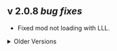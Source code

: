 ## v 2.0.8 *bug fixes*
- Fixed mod not loading with LLL.

<details>
  <summary>Older Versions</summary>

## v 2.0.7 *bug fixes*
- Added particle system for driftwood and old bird being eaten.
- Added particle system for redwood dying and falling properly.
- Fixed dependencies.

## v 2.0.6 *configs*
- Added some config options
- Potentially fixed clients not being thrown up in the air.
- Potentially fixed client desync for scrap spawning after driftwood and redwood death.
- Fixed driftwood sample particles not stopping.
- New icon, fixed wrong sound for scream.
- Dislike how the lightning looks right now, will mess with it later.
- Missed with range and eyesight, let me know how the new values are like.
- Ported to LLL.

## v 2.0.5 *bug fixes*
- Prettying up the lightning
- Fixing config not working.

## v 2.0.4 *bug fixes*
- Potentially fixing problem with insta death with driftwood and player interactions.
- SHOULD fix driftwood targetting unkillable enemies because of course it did.
- Added more variant sounds for already existing sounds.
- Redwood fights old birds back again.
- Upped how easy it is for the driftwood to see you.
- Hitting the driftwood causes it to be much more aware of the player.
- Fixed a bug with being stunned.
- Fixed animation with slashes being stutter-y when animation is running away.

## v 2.0.2 *bug fixes*
- Reduced Zeus mode to spawn and death only.
- Will add a config for Zeus mode later and mess with it to look nice and sound smol.

## v 2.0.0 NEW ENEMY UPDATE
- Added Zeus, kinda, just keep an eye out for what the redwood does lmao.
- Fixed a few bugs that I can't fully remember.
- Added compatibility with hunter from LateGameUpgrades. (for their next big update, not this one).
- The Redwood Giant and Driftwood Giant spawn their heart on death.
- oh and added the driftwood giant lol.
- Fixed a few sound bugs.
- Added a new icon for the redwood plushie (someone come make a driftwood plushie thanks).

## v 1.9.0 V50 UPDATE
- Hopefully added a shader to improve particle system by now
- Fixed Whistle and plushie sounds being picked up/dropped being global.
- Allowed Redwood Giant to target old birds and Driftwood Giants.
- Fixed bug with Redwood Giant being stuck after eating a corpse of a ForestGiant.
- Added death animation for Redwood Giant.
- Compatible with Lethal Haptics
- You can get crushed by the Redwood Giant while they're falling during the death animation.

## v 1.8.0 *QoL + v50 compat*
- Added BMX-Lobby Compatibility for public lobbies.
- Added dependency -> EnumUtils, allows me to setup custom causes of death for when you scan dead players :3.
- Fixed plushie sounds being client-sided.
- Made mod compatible for v50.
- Improved footstep range colliders for shockwaves.
- Reworked all Redwood Giant animations and added a new one with a roar with its own custom sound.
- Added a ship hitbox that prevents giants from approaching it/dealing damage there.

## v 1.7.2 *QoL update*
- Updated dependency to latest LethalLib, meaning you can now specify to have the items and enemy spawn in.
- Cleaned up my code majorly
- Cleaned up config slightly.
- Finished making the model of the Driftwood, expect updates soon.
- Fixed terminal for whistle, no one told me it was broken smh, I just saw I used wrong code.
- Plushie sound added when squished.
- Fixed bug with dying inside ship with redwood giant hitting through wall.
- Wrote some basic AI for driftwood giant and some basic configs, ITS NOT OUT YET SO CONFIGS WONT DO ANYTHING.

## v 1.7.1 *bug fixes*
- Fixed Pathing being shown on player screen for Redwood Giant.
- Gave Whistle a scrap value when spawned as scrap.

## v 1.7.0 WHISTLE UPDATE!
- Adds a shop item whistle that attracts the RedWood Giant to your location.
- Added a cause of death for when you get squished to death by the RedWood Giant.
- Custom sounds and custom models made for the whistle.
- Credited Sintego for the plushie design.
- Fixed RedWood Giant from sliding around when grabbing Forest Giant sometimes
- Made Enable/Disable config for having whistle as a spawnable scrap.
- Made rarity config for whistle scrap.
- Good chance there's bugs, so report em.

## v 1.6.8  *bug fixes*
- Fixed scrap config rarity.
- Attached better model on the scrap.

## v 1.6.6 SCRAP UPDATE!
- Fixed Stomping being global to everyone after one person comes to range (please test and tell me how it goes).
- Added a RedWood Giant plushie scrap, worth a decent bit.
- Added config options for the scrap, including spawn levels.

## v 1.6.5 *QoL update*
- Working on navmesh stuff, should feel better walking around and not approach the ship really~.
- Made it glow less and gave it a darker shade of red.
- Added a config option for footstep dust colour (normal colours or white).

## v 1.6.4 *bug fixes*
- Fixed config not working properly, modded moons work again.

## v 1.6.3 ENEMY DAMAGE UPDATE!
- Footsteps can damage baboon hawks and dogs now.
- Colours feel smoother and the giant is easier to look at.
- Mostly QoL changes.

## v 1.6.2 CHAIN IK UPDATE!
- Honestly I dont know what it means really nor if it actually works, but now the giant kinda prefers stepping on you if you're close by.
- Footstep particles are MUCH cleaner, same with Particles after eating the forest giant.
- Slightly increased RedWood Giant speed of a default 1.5 to 2.0, it is also now a config option
- Added Blood splatter particles for when you get stepped on.
- Made it so that the RedWood Giant doesn't go too close to the ship and doesn't target forest keepers close to the ship.
- Other changes I forgot about because I'm silly but trust me there's a few more lol.

## v 1.5.3 *bug fixes*
- Fixed particle colours not working for any moon other than experimentation.
- Added Wesley's moons to configs (feel free to suggest next moons to add, has to be LE moons).
- Give feedback on the colours you see from the particles pls and ty.

## v 1.5.2 *bug fixes*
- Fixed left leg dust not showing up.

## v 1.5.0 PARTICLES UPDATE!
- Made the teeth glow a bit of a dark red.
- Updated the NavMesh Agent to make it behave like the Forest Keepers obstacle path.
- Updated the NavMesh Agent so it cant go near the player ship/inside, not sure which tbh.
- Added a bunch of configs for modded moon support and different vanilla moons support.
- Added Forest Keeper's death particles, Squishy blood particles from the player, Footstep dust particles with different colours for whatever material the RedWood Giant is stepping on.
- Removed animation desyncs when the Forest Keeper and the RedWood Giant spawned on top of eachother (??? yes I know).

## v 1.4.5 BESTIARY UPDATE!
- Gave the bestiary a high-quality rotating model (made by meatballdemon).
- Removed glowing eyes, feedback showed they sucked.
- Fixed insta-kill stepping collisions when the player was inside the ship.
- Generally refining stuff about the model moving around the terrain.
- Trying to make a particle system for after eating the forest keeper, probably next update.

## v 1.4.4 GLOWING EYE UPDATE!
- Gave it glowing red eyes.

## v 1.4.3 BIG PACKAGE UPDATE!
- Added the config option for spawnrate of the Pink giant, its recommended to keep it high ^^.
- Added the config option for the multiplier of forest keeper spawnrate increase after a RedWood Giant spawns.
- Added new amazing textures for the RedWood Giant (made by meatballdemon).
- Added spawning sound for the RedWood Giant.
- Re-enabled spawning because I somehow turned it off by accident (IM SORRY!).
- 1.4.3 because I messed up adding proper credits THREE TIMES to the texture creator :sob:.

## v 1.3.3 *Spawnrate hotfix*
- Changing some values around with spawnrate and audio.
- tell me how audio feels inside the facility.

## v 1.3.2 *Collision hotfix*
- Pink Giant no longer damages you if you're inside the ship.
- Might not go through narrow spaces anymore?

## v 1.3.1 *Minor update*
- Messing with spawn stuff, tell me if anything goes wrong.

## v 1.3.0 QUALITY UPDATE!
- Shockwaves are actually shockwaves now, so if a foot goes onto the ground it will damage you appropriately and feet in the air cant hurt you (unless you go directly under it and get stepped on).
- Visual to Audio footstep sync is 100% now, changed the audio system i was using and everything should be perfectly sync'd.
- Custom Forest Keeper screaming sound when being eaten!

## v 1.2.2 SPAWN ANIMATION UPDATE!
- The pink giant now has a spawn animation! woo! (its nothing impressive).
- Also the eating animation has been significantly improved, it looks like hes actually eating him now, getting closer inch by inch by the second.

## v 1.2.1 SQUISH UPDATE!
- Added Squishing sound for when you get stepped on.
- Changed bestiary name for when you look up "redwood giant".
- Updated the thunderstore changelog version titles.
- Removed Herobr- Wait no wrong mod.

## v 1.2.0 SCREAMING UPDATE!
- Added screen shaking, tell me how it feels, too intense, not intense enough, too short, too long, not enough distance, and so on.
- The forest giant now screams when picked up, yes.
- Don't forget to like and subscr- (share the mod please and ty).

## v 1.1.1 FAR AUDIO UPDATE!
- Fixed audio not working from far away, now be scared! terrified! hehe.

## v 1.1.0 SOUND UPDATE!
- Sounds are here! They're also in sync! (probably, please report if they're not).
- Sounds dont go too far, not sure how to make a similar effect to forest giant's steps.
- Made the giant go into idle animation for a bit after it eats a forest keeper.

## v 1.0.2 *Collision fix update*
- Made my own Collision script, fixed collision bugs with dealing damage on the entire body.
- Gave his steps "shockwaves" that deal lesser damage but extend from his feet.

## v 1.0.1 *Mod fix update*
- Added asset bundle, whoops.

## v 1.0.0 RELEAAASE!
- Release!

</details>